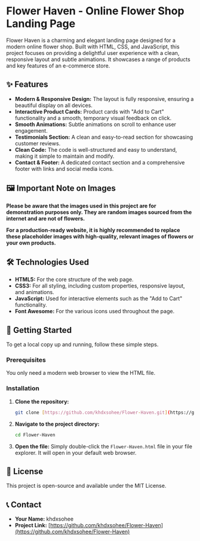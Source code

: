 # Flower Haven - Online Flower Shop Landing Page

Flower Haven is a charming and elegant landing page designed for a modern online flower shop. Built with HTML, CSS, and JavaScript, this project focuses on providing a delightful user experience with a clean, responsive layout and subtle animations. It showcases a range of products and key features of an e-commerce store.

## ✨ Features

- **Modern & Responsive Design:** The layout is fully responsive, ensuring a beautiful display on all devices.
- **Interactive Product Cards:** Product cards with "Add to Cart" functionality and a smooth, temporary visual feedback on click.
- **Smooth Animations:** Subtle animations on scroll to enhance user engagement.
- **Testimonials Section:** A clean and easy-to-read section for showcasing customer reviews.
- **Clean Code:** The code is well-structured and easy to understand, making it simple to maintain and modify.
- **Contact & Footer:** A dedicated contact section and a comprehensive footer with links and social media icons.

## 🖼️ Important Note on Images

**Please be aware that the images used in this project are for demonstration purposes only. They are random images sourced from the internet and are not of flowers.**

**For a production-ready website, it is highly recommended to replace these placeholder images with high-quality, relevant images of flowers or your own products.**

## 🛠️ Technologies Used

- **HTML5:** For the core structure of the web page.
- **CSS3:** For all styling, including custom properties, responsive layout, and animations.
- **JavaScript:** Used for interactive elements such as the "Add to Cart" functionality.
- **Font Awesome:** For the various icons used throughout the page.

## 🚀 Getting Started

To get a local copy up and running, follow these simple steps.

### Prerequisites

You only need a modern web browser to view the HTML file.

### Installation

1.  **Clone the repository:**
    ```sh
    git clone [https://github.com/khdxsohee/Flower-Haven.git](https://github.com/khdxsohee/Flower-Haven.git)
    ```
2.  **Navigate to the project directory:**
    ```sh
    cd Flower-Haven
    ```
3.  **Open the file:**
    Simply double-click the `Flower-Haven.html` file in your file explorer. It will open in your default web browser.

## 📝 License

This project is open-source and available under the MIT License.

## 📞 Contact

- **Your Name:** khdxsohee
- **Project Link:** [https://github.com/khdxsohee/Flower-Haven](https://github.com/khdxsohee/Flower-Haven)
